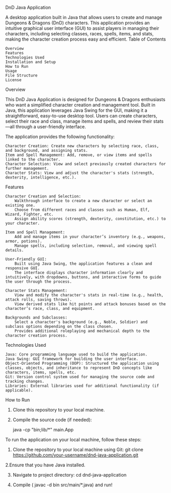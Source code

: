 DnD Java Application

A desktop application built in Java that allows users to create and manage Dungeons & Dragons (DnD) characters. This application provides an intuitive graphical user interface (GUI) to assist players in managing their characters, including selecting classes, races, spells, items, and stats, making the character creation process easy and efficient.
Table of Contents

    Overview
    Features
    Technologies Used
    Installation and Setup
    How to Run
    Usage
    File Structure
    License

Overview

This DnD Java Application is designed for Dungeons & Dragons enthusiasts who want a simplified character creation and management tool. Built in Java, this application leverages Java Swing for the GUI, making it a straightforward, easy-to-use desktop tool. Users can create characters, select their race and class, manage items and spells, and review their stats—all through a user-friendly interface.

The application provides the following functionality:

    Character Creation: Create new characters by selecting race, class, and background, and assigning stats.
    Item and Spell Management: Add, remove, or view items and spells linked to the character.
    Character Selection: View and select previously created characters for further management.
    Character Stats: View and adjust the character's stats (strength, dexterity, intelligence, etc.).

Features

    Character Creation and Selection:
        Walkthrough interface to create a new character or select an existing one.
        Choose from different races and classes such as Human, Elf, Wizard, Fighter, etc.
        Assign ability scores (strength, dexterity, constitution, etc.) to your character.

    Item and Spell Management:
        Add and manage items in your character’s inventory (e.g., weapons, armor, potions).
        Manage spells, including selection, removal, and viewing spell details.

    User-Friendly GUI:
        Built using Java Swing, the application features a clean and responsive GUI.
        The interface displays character information clearly and intuitively, with dropdowns, buttons, and interactive forms to guide the user through the process.

    Character Stats Management:
        View and modify the character's stats in real-time (e.g., health, attack rolls, saving throws).
        View derived stats like hit points and attack bonuses based on the character’s race, class, and equipment.

    Backgrounds and Subclasses:
        Select a character's background (e.g., Noble, Soldier) and subclass options depending on the class chosen.
        Provides additional roleplaying and mechanical depth to the character creation process.

Technologies Used

    Java: Core programming language used to build the application.
    Java Swing: GUI framework for building the user interface.
    Object-Oriented Programming (OOP): Structured the application using classes, objects, and inheritance to represent DnD concepts like characters, items, spells, etc.
    Git: Version control system used for managing the source code and tracking changes.
    Libraries: External libraries used for additional functionality (if applicable).

How to Run
1. Clone this repository to your local machine.
2. Compile the source code (if needed):
 
   java -cp "bin;lib/*" main.App


To run the application on your local machine, follow these steps:

1. Clone the repository to your local machine using Git:
git clone https://github.com/your-username/dnd-java-application.git

2.Ensure that you have Java installed.

3. Navigate to project directory:
cd dnd-java-application

4. Compile ( javac -d bin src/main/*.java) and run!


